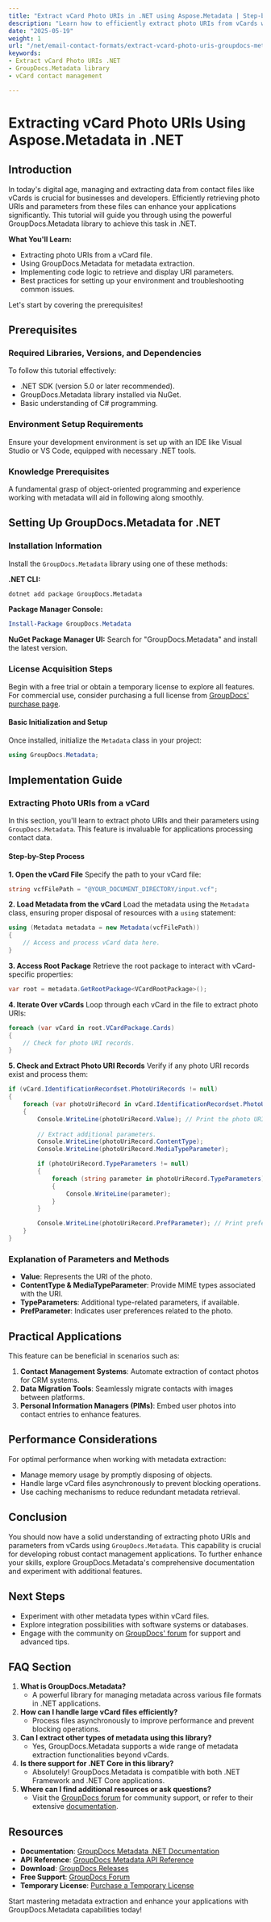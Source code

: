 ```yaml
---
title: "Extract vCard Photo URIs in .NET using Aspose.Metadata | Step-by-Step Guide"
description: "Learn how to efficiently extract photo URIs from vCards with the powerful GroupDocs.Metadata library in .NET. This step-by-step guide covers code implementation and best practices."
date: "2025-05-19"
weight: 1
url: "/net/email-contact-formats/extract-vcard-photo-uris-groupdocs-metadata-net/"
keywords:
- Extract vCard Photo URIs .NET
- GroupDocs.Metadata library
- vCard contact management

---
```



# Extracting vCard Photo URIs Using Aspose.Metadata in .NET

## Introduction
In today's digital age, managing and extracting data from contact files like vCards is crucial for businesses and developers. Efficiently retrieving photo URIs and parameters from these files can enhance your applications significantly. This tutorial will guide you through using the powerful GroupDocs.Metadata library to achieve this task in .NET.

**What You'll Learn:**
- Extracting photo URIs from a vCard file.
- Using GroupDocs.Metadata for metadata extraction.
- Implementing code logic to retrieve and display URI parameters.
- Best practices for setting up your environment and troubleshooting common issues.

Let's start by covering the prerequisites!

## Prerequisites

### Required Libraries, Versions, and Dependencies
To follow this tutorial effectively:
- .NET SDK (version 5.0 or later recommended).
- GroupDocs.Metadata library installed via NuGet.
- Basic understanding of C# programming.

### Environment Setup Requirements
Ensure your development environment is set up with an IDE like Visual Studio or VS Code, equipped with necessary .NET tools.

### Knowledge Prerequisites
A fundamental grasp of object-oriented programming and experience working with metadata will aid in following along smoothly.

## Setting Up GroupDocs.Metadata for .NET

### Installation Information
Install the `GroupDocs.Metadata` library using one of these methods:

**.NET CLI:**
```bash
dotnet add package GroupDocs.Metadata
```

**Package Manager Console:**
```powershell
Install-Package GroupDocs.Metadata
```

**NuGet Package Manager UI:**
Search for "GroupDocs.Metadata" and install the latest version.

### License Acquisition Steps
Begin with a free trial or obtain a temporary license to explore all features. For commercial use, consider purchasing a full license from [GroupDocs' purchase page](https://purchase.groupdocs.com/temporary-license/).

#### Basic Initialization and Setup
Once installed, initialize the `Metadata` class in your project:
```csharp
using GroupDocs.Metadata;
```

## Implementation Guide

### Extracting Photo URIs from a vCard
In this section, you'll learn to extract photo URIs and their parameters using `GroupDocs.Metadata`. This feature is invaluable for applications processing contact data.

#### Step-by-Step Process
**1. Open the vCard File**
Specify the path to your vCard file:
```csharp
string vcfFilePath = "@YOUR_DOCUMENT_DIRECTORY/input.vcf";
```

**2. Load Metadata from the vCard**
Load the metadata using the `Metadata` class, ensuring proper disposal of resources with a `using` statement:
```csharp
using (Metadata metadata = new Metadata(vcfFilePath))
{
    // Access and process vCard data here.
}
```

**3. Access Root Package**
Retrieve the root package to interact with vCard-specific properties:
```csharp
var root = metadata.GetRootPackage<VCardRootPackage>();
```

**4. Iterate Over vCards**
Loop through each vCard in the file to extract photo URIs:
```csharp
foreach (var vCard in root.VCardPackage.Cards)
{
    // Check for photo URI records.
}
```

**5. Check and Extract Photo URI Records**
Verify if any photo URI records exist and process them:
```csharp
if (vCard.IdentificationRecordset.PhotoUriRecords != null)
{
    foreach (var photoUriRecord in vCard.IdentificationRecordset.PhotoUriRecords)
    {
        Console.WriteLine(photoUriRecord.Value); // Print the photo URI.
        
        // Extract additional parameters.
        Console.WriteLine(photoUriRecord.ContentType);
        Console.WriteLine(photoUriRecord.MediaTypeParameter);

        if (photoUriRecord.TypeParameters != null)
        {
            foreach (string parameter in photoUriRecord.TypeParameters)
            {
                Console.WriteLine(parameter);
            }
        }

        Console.WriteLine(photoUriRecord.PrefParameter); // Print preference parameter.
    }
}
```

### Explanation of Parameters and Methods
- **Value**: Represents the URI of the photo.
- **ContentType & MediaTypeParameter**: Provide MIME types associated with the URI.
- **TypeParameters**: Additional type-related parameters, if available.
- **PrefParameter**: Indicates user preferences related to the photo.

## Practical Applications
This feature can be beneficial in scenarios such as:
1. **Contact Management Systems**: Automate extraction of contact photos for CRM systems.
2. **Data Migration Tools**: Seamlessly migrate contacts with images between platforms.
3. **Personal Information Managers (PIMs)**: Embed user photos into contact entries to enhance features.

## Performance Considerations
For optimal performance when working with metadata extraction:
- Manage memory usage by promptly disposing of objects.
- Handle large vCard files asynchronously to prevent blocking operations.
- Use caching mechanisms to reduce redundant metadata retrieval.

## Conclusion
You should now have a solid understanding of extracting photo URIs and parameters from vCards using `GroupDocs.Metadata`. This capability is crucial for developing robust contact management applications. To further enhance your skills, explore GroupDocs.Metadata's comprehensive documentation and experiment with additional features.

## Next Steps
- Experiment with other metadata types within vCard files.
- Explore integration possibilities with software systems or databases.
- Engage with the community on [GroupDocs' forum](https://forum.groupdocs.com/c/metadata/) for support and advanced tips.

## FAQ Section
1. **What is GroupDocs.Metadata?**
   - A powerful library for managing metadata across various file formats in .NET applications.
2. **How can I handle large vCard files efficiently?**
   - Process files asynchronously to improve performance and prevent blocking operations.
3. **Can I extract other types of metadata using this library?**
   - Yes, GroupDocs.Metadata supports a wide range of metadata extraction functionalities beyond vCards.
4. **Is there support for .NET Core in this library?**
   - Absolutely! GroupDocs.Metadata is compatible with both .NET Framework and .NET Core applications.
5. **Where can I find additional resources or ask questions?**
   - Visit the [GroupDocs forum](https://forum.groupdocs.com/c/metadata/) for community support, or refer to their extensive [documentation](https://docs.groupdocs.com/metadata/net/).

## Resources
- **Documentation**: [GroupDocs Metadata .NET Documentation](https://docs.groupdocs.com/metadata/net/)
- **API Reference**: [GroupDocs Metadata API Reference](https://reference.groupdocs.com/metadata/net/)
- **Download**: [GroupDocs Releases](https://releases.groupdocs.com/metadata/net/)
- **Free Support**: [GroupDocs Forum](https://forum.groupdocs.com/c/metadata/)
- **Temporary License**: [Purchase a Temporary License](https://purchase.groupdocs.com/temporary-license/)

Start mastering metadata extraction and enhance your applications with GroupDocs.Metadata capabilities today!

